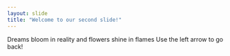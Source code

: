 ```yaml
---
layout: slide
title: "Welcome to our second slide!"
---
```

Dreams bloom in reality and flowers shine in flames
Use the left arrow to go back!
